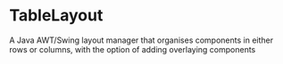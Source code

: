 # TableLayout
A Java AWT/Swing layout manager that organises components in either rows or columns, with the option of adding overlaying components
